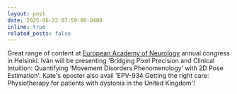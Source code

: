 ```yaml
---
layout: post
date: 2025-06-22 07:59:00-0400
inline: true
related_posts: false
---
```


Great range of content at [European Academy of Neurology](https://www.ean.org/congress2025/programme/named-lectures) annual congress in Helsinki.  Iván will be presenting 'Bridging Pixel Precision and Clinical Intuition: Quantifying ‘Movement Disorders Phenomenology’ with 2D Pose Estimation'.  Kate's eposter also avail 'EPV-934 Getting the right care: Physiotherapy for patients with dystonia in the United Kingdom'!

